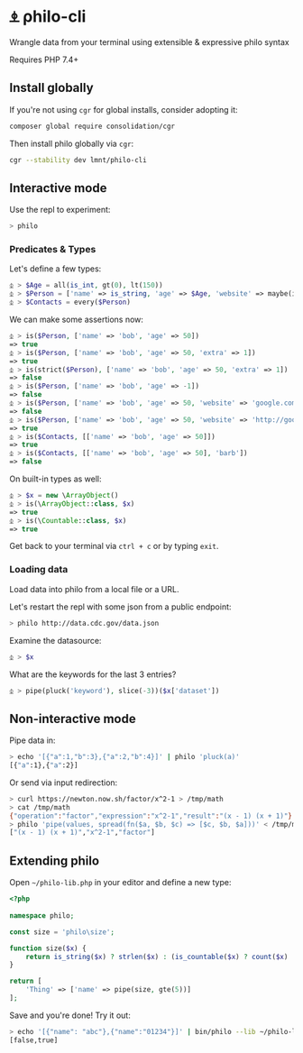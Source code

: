 # ⍎ ρhilo-cli

Wrangle data from your terminal using extensible &amp; expressive philo syntax

Requires PHP 7.4+

## Install globally

If you're not using `cgr` for global installs, consider adopting it:

```bash
composer global require consolidation/cgr
```

Then install philo globally via `cgr`:

```bash
cgr --stability dev lmnt/philo-cli
```

## Interactive mode

Use the repl to experiment:

```bash
> philo
```

### Predicates & Types

Let's define a few types:

```php
⏂ > $Age = all(is_int, gt(0), lt(150))
⏂ > $Person = ['name' => is_string, 'age' => $Age, 'website' => maybe(is_url)]
⏂ > $Contacts = every($Person)
```

We can make some assertions now:

```php
⏂ > is($Person, ['name' => 'bob', 'age' => 50])
=> true
⏂ > is($Person, ['name' => 'bob', 'age' => 50, 'extra' => 1])
=> true
⏂ > is(strict($Person), ['name' => 'bob', 'age' => 50, 'extra' => 1])
=> false
⏂ > is($Person, ['name' => 'bob', 'age' => -1])
=> false
⏂ > is($Person, ['name' => 'bob', 'age' => 50, 'website' => 'google.com'])
=> false
⏂ > is($Person, ['name' => 'bob', 'age' => 50, 'website' => 'http://google.com'])
=> true
⏂ > is($Contacts, [['name' => 'bob', 'age' => 50]])
=> true
⏂ > is($Contacts, [['name' => 'bob', 'age' => 50], 'barb'])
=> false
```

On built-in types as well:

```php
⏂ > $x = new \ArrayObject()
⏂ > is(\ArrayObject::class, $x)
=> true
⏂ > is(\Countable::class, $x)
=> true
```

Get back to your terminal via `ctrl + c` or by typing `exit`.

### Loading data

Load data into philo from a local file or a URL.

Let's restart the repl with some json from a public endpoint:

```bash
> philo http://data.cdc.gov/data.json
```

Examine the datasource:

```php
⏂ > $x
```

What are the keywords for the last 3 entries?

```php
⏂ > pipe(pluck('keyword'), slice(-3))($x['dataset'])
```

## Non-interactive mode

Pipe data in:

```bash
> echo '[{"a":1,"b":3},{"a":2,"b":4}]' | philo 'pluck(a)'
[{"a":1},{"a":2}]
```

Or send via input redirection:

```bash
> curl https://newton.now.sh/factor/x^2-1 > /tmp/math
> cat /tmp/math                                                           
{"operation":"factor","expression":"x^2-1","result":"(x - 1) (x + 1)"}
> philo 'pipe(values, spread(fn($a, $b, $c) => [$c, $b, $a]))' < /tmp/math
["(x - 1) (x + 1)","x^2-1","factor"]
```

## Extending philo

Open `~/philo-lib.php` in your editor and define a new type:

```php
<?php
  
namespace philo;

const size = 'philo\size';

function size($x) {
    return is_string($x) ? strlen($x) : (is_countable($x) ? count($x) : null);
}

return [
    'Thing' => ['name' => pipe(size, gte(5))]
];
```

Save and you're done! Try it out:

```bash
> echo '[{"name": "abc"},{"name":"01234"}]' | bin/philo --lib ~/philo-lib.php 'fanout(every($Thing),some($Thing))'
[false,true]
```
